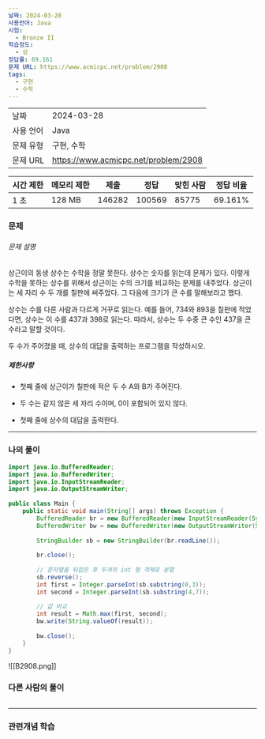 ```yaml
---
날짜: 2024-03-28
사용언어: Java
시험:
  - Bronze II
학습정도:
  - 상
정답률: 69.161
문제 URL: https://www.acmicpc.net/problem/2908
tags:
  - 구현
  - 수학
---
```


|        |                                      |
| ------ | ------------------------------------ |
| 날짜     | 2024-03-28                           |
| 사용 언어  | Java                                 |
| 문제 유형  | 구현, 수학                               |
| 문제 URL | https://www.acmicpc.net/problem/2908 |

|시간 제한|메모리 제한|제출|정답|맞힌 사람|정답 비율|
|---|---|---|---|---|---|
|1 초|128 MB|146282|100569|85775|69.161%|

### 문제

###### 문제 설명
상근이의 동생 상수는 수학을 정말 못한다. 상수는 숫자를 읽는데 문제가 있다. 이렇게 수학을 못하는 상수를 위해서 상근이는 수의 크기를 비교하는 문제를 내주었다. 상근이는 세 자리 수 두 개를 칠판에 써주었다. 그 다음에 크기가 큰 수를 말해보라고 했다.

상수는 수를 다른 사람과 다르게 거꾸로 읽는다. 예를 들어, 734와 893을 칠판에 적었다면, 상수는 이 수를 437과 398로 읽는다. 따라서, 상수는 두 수중 큰 수인 437을 큰 수라고 말할 것이다.

두 수가 주어졌을 때, 상수의 대답을 출력하는 프로그램을 작성하시오.

##### 제한사항
- 첫째 줄에 상근이가 칠판에 적은 두 수 A와 B가 주어진다. 
- 두 수는 같지 않은 세 자리 수이며, 0이 포함되어 있지 않다.

- 첫째 줄에 상수의 대답을 출력한다.

---

### 나의 풀이

```java
import java.io.BufferedReader;  
import java.io.BufferedWriter;  
import java.io.InputStreamReader;  
import java.io.OutputStreamWriter;  
  
public class Main {  
    public static void main(String[] args) throws Exception {  
        BufferedReader br = new BufferedReader(new InputStreamReader(System.in));  
        BufferedWriter bw = new BufferedWriter(new OutputStreamWriter(System.out));  
  
        StringBuilder sb = new StringBuilder(br.readLine());  
  
        br.close();  
  
        // 문자열을 뒤집은 후 두개의 int 형 객체로 분할  
        sb.reverse();  
        int first = Integer.parseInt(sb.substring(0,3));  
        int second = Integer.parseInt(sb.substring(4,7));  
  
        // 값 비교  
        int result = Math.max(first, second);  
        bw.write(String.valueOf(result));  
  
        bw.close();  
    }  
}
```

![[B2908.png]]

### 다른 사람의 풀이

```java

```

---
### 관련개념 학습

